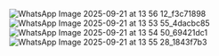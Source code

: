 ![WhatsApp Image 2025-09-21 at 13 56 12_f3c71898](https://github.com/user-attachments/assets/e8c752f0-7ccb-472f-9e9d-7022b5ce99dd)
![WhatsApp Image 2025-09-21 at 13 53 55_4dacbc85](https://github.com/user-attachments/assets/a6058008-982e-4d49-b44c-4bed8d07ca94)
![WhatsApp Image 2025-09-21 at 13 54 50_69421dc1](https://github.com/user-attachments/assets/fc2a6e59-1f98-4121-a856-a237ca16c12d)
![WhatsApp Image 2025-09-21 at 13 55 28_1843f7b3](https://github.com/user-attachments/assets/77527476-1c6f-48e0-b94d-71fe6fed08e7)

